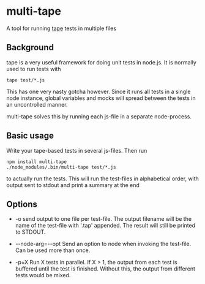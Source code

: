 # multi-tape

A tool for running [tape](https://github.com/substack/tape) tests in multiple files

## Background

tape is a very useful framework for doing unit tests in node.js. It is normally
used to run tests with

    tape test/*.js

This has one very nasty gotcha however. Since it runs all tests in a single node
instance, global variables and mocks will spread between the tests in an
uncontrolled manner.

multi-tape solves this by running each js-file in a separate node-process.

## Basic usage

Write your tape-based tests in several js-files. Then run

    npm install multi-tape
    ./node_modules/.bin/multi-tape test/*.js

to actually run the tests. This will run the test-files in alphabetical order,
with output sent to stdout and print a summary at the end

## Options

- -o send output to one file per test-file. The output filename will be the name
of the test-file with '.tap' appended. The result will still be printed to
STDOUT.

- --node-arg=--opt Send an option to node when invoking the test-file. Can be
used more than once.

- -p=X Run X tests in parallel. If X > 1, the output from each test is buffered
until the test is finished. Without this, the output from different tests would
be mixed.
